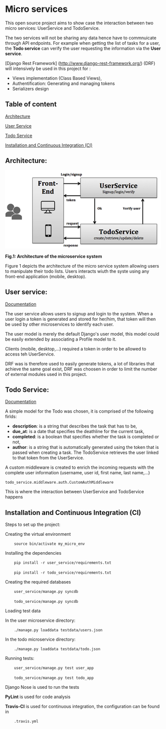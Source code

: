 # Micro services

This open source project aims to show case the interaction between two micro services: UserService and TodoService.

The two services will not be sharing any data hence have to commnuicate through API endpoints. For example when getting the list of tasks for a user, the **Todo service** can verify the user requesting the information via the **User service**.


[Django Rest Framework] (http://www.django-rest-framework.org/) (DRF) will intensively be used in this project for :

*	Views implementation (Class Based Views),
*	Authentification: Generating and managing tokens
*	Serializers design

## Table of content

[Architecture](#architecture)

[User Service](#userservice)

[Todo Service](#todoservice)

[Installation and Continuous Integration (CI)](#installation)

<a id="architecture"></a>
## Architecture:

![Architecture of teh microservice](docs/microservice_architecture.png)

 **Fig.1: Architecture of the microservice system** 

Figure 1 depicts the architecture of the micro service system allowing users to manipulate their todo lists. Users interacts wiuth the syste using any front-end application (mobile, desktop). 




<a id="userservice"></a>
## User service:

[Documentation](docs/users_api.md)

The user service allows users to signup and login to the system. When a user login a token is generated and stored for her/him, that token will then be used by other microservices to identify each user.

The user model is merely the default Django's user model, this model could be easily extended by associating a Profile model to it.

Clients (mobile, desktop,...) required a token in order to be allowed to access teh UserService. 

DRF was is therefore used to easily generate tokens, a lot of libraries that achieve the same goal exist, DRF was choosen in order to limit the number of external modules used in this project.

<a id="todoservice"></a>
## Todo Service:

[Documentation](docs/todo_api.md)

A simple model for the Todo was chosen, it is comprised of the following firlds: 

- **description**: is a string that describes the task that has to be, 
- **due_at**: is a date that specifies the deathline for the current task,
- **completed**: is a boolean that specifies whether the task is completed or not,
- **author**: is a string that is automatically generated using the token that is passed when creating a task. The TodoService retrieves the user linked to that token from the UserService.

A custom middleware is created to enrich the incoming requests with the complete user information (username, user id, first name, last name,...)

    todo_service.middleware.auth.CustomAuthMiddleware
    
This is where the interaction between UserService and TodoService happens

<a id="installation"></a>
## Installation and Continuous Integration (CI)

Steps to set up the project:

Creating the virtual environment

		source bin/activate my_micro_env

Installing the dependencies

		pip install -r user_service/requirements.txt
		
		pip install -r todo_service/requirements.txt
		

Creating the required databases

		user_service/manage.py syncdb
		
		todo_service/manage.py syncdb
		

Loading test data

In the user microservice directory:
		
		./manage.py loaddata testdata/users.json

In the todo microservice directory:
		
		./manage.py loaddata testdata/todo.json
				
Running tests:
		
		user_service/manage.py test user_app
		
		todo_service/manage.py test todo_app
		
Django Nose is used to run the tests

**PyLint** is used for code analysis


**Travis-CI** is used for continuous integration, the configuration can be found in 

		.travis.yml
		

